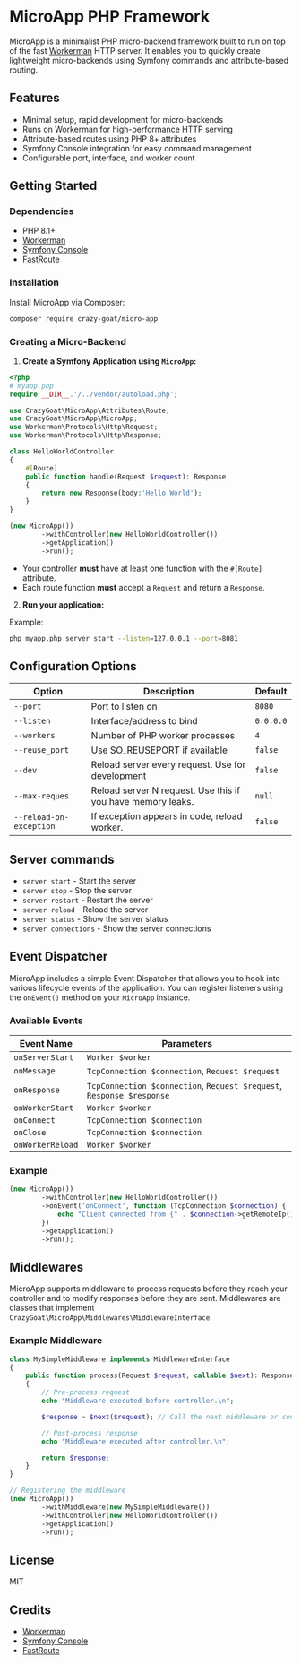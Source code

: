 # MicroApp PHP Framework

MicroApp is a minimalist PHP micro-backend framework built to run on top of the fast [Workerman](https://github.com/walkor/Workerman) HTTP server. It enables you to quickly create lightweight micro-backends using Symfony commands and attribute-based routing.

## Features

- Minimal setup, rapid development for micro-backends
- Runs on Workerman for high-performance HTTP serving
- Attribute-based routes using PHP 8+ attributes
- Symfony Console integration for easy command management
- Configurable port, interface, and worker count

## Getting Started

### Dependencies

- PHP 8.1+
- [Workerman](https://github.com/walkor/Workerman) 
- [Symfony Console](https://symfony.com/doc/current/components/console.html)
- [FastRoute](https://github.com/nikic/FastRoute)

### Installation

Install MicroApp via Composer:

```bash
composer require crazy-goat/micro-app
```

### Creating a Micro-Backend

1. **Create a Symfony Application using `MicroApp`:**

```php 
<?php 
# myapp.php
require __DIR__.'/../vendor/autoload.php';

use CrazyGoat\MicroApp\Attributes\Route;
use CrazyGoat\MicroApp\MicroApp;
use Workerman\Protocols\Http\Request;
use Workerman\Protocols\Http\Response;

class HelloWorldController
{
    #[Route]
    public function handle(Request $request): Response
    {
        return new Response(body:'Hello World');
    }
}

(new MicroApp())
        ->withController(new HelloWorldController())
        ->getApplication()
        ->run();
```
- Your controller **must** have at least one function with the `#[Route]` attribute.
- Each route function **must** accept a `Request` and return a `Response`.

2. **Run your application:**

Example:

```bash
php myapp.php server start --listen=127.0.0.1 --port=8081
```

## Configuration Options

| Option                  | Description                                                 | Default   |
|-------------------------|-------------------------------------------------------------|-----------|
| `--port`                | Port to listen on                                           | `8080`    |
| `--listen`              | Interface/address to bind                                   | `0.0.0.0` |
| `--workers`             | Number of PHP worker processes                              | `4`       |
| `--reuse_port`          | Use SO_REUSEPORT if available                               | `false`   |
| `--dev`                 | Reload server every request. Use for development            | `false`   |
| `--max-reques`          | Reload server N request. Use this if you have memory leaks. | `null`    |
| `--reload-on-exception` | If exception appears in code, reload worker.                | `false`   |

## Server commands

- `server start` - Start the server
- `server stop` - Stop the server
- `server restart` - Restart the server
- `server reload` - Reload the server
- `server status` - Show the server status
- `server connections` - Show the server connections

## Event Dispatcher

MicroApp includes a simple Event Dispatcher that allows you to hook into various lifecycle events of the application. 
You can register listeners using the `onEvent()` method on your `MicroApp` instance.

### Available Events

| Event Name        | Parameters                                                            |
|-------------------|-----------------------------------------------------------------------|
| `onServerStart`   | `Worker $worker`                                                      |
| `onMessage`       | `TcpConnection $connection`, `Request $request`                       |
| `onResponse`      | `TcpConnection $connection`, `Request $request`, `Response $response` |
| `onWorkerStart`   | `Worker $worker`                                                      |
| `onConnect`       | `TcpConnection $connection`                                           |
| `onClose`         | `TcpConnection $connection`                                           |
| `onWorkerReload`  | `Worker $worker`                                                      |

### Example

```php
(new MicroApp())
        ->withController(new HelloWorldController())
        ->onEvent('onConnect', function (TcpConnection $connection) {
            echo "Client connected from {" . $connection->getRemoteIp() . ":" . $connection->getRemotePort() . "}\n";
        })
        ->getApplication()
        ->run();
```

## Middlewares

MicroApp supports middleware to process requests before they reach your controller and to modify responses before they are sent. 
Middlewares are classes that implement `CrazyGoat\MicroApp\Middlewares\MiddlewareInterface`.

### Example Middleware

```php
class MySimpleMiddleware implements MiddlewareInterface
{
    public function process(Request $request, callable $next): Response
    {
        // Pre-process request
        echo "Middleware executed before controller.\n";

        $response = $next($request); // Call the next middleware or controller

        // Post-process response
        echo "Middleware executed after controller.\n";

        return $response;
    }
}

// Registering the middleware
(new MicroApp())
        ->withMiddleware(new MySimpleMiddleware())
        ->withController(new HelloWorldController())
        ->getApplication()
        ->run();
```

## License

MIT

## Credits

- [Workerman](https://github.com/walkor/Workerman)
- [Symfony Console](https://symfony.com/doc/current/components/console.html)
- [FastRoute](https://github.com/nikic/FastRoute)